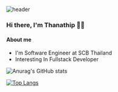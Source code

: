![header](https://capsule-render.vercel.app/api?type=rounded&color=gradient&height=300&section=header&text=%20Slotty%20&fontSize=80&textBg=true&animation=fadeIn)

### Hi there, I'm Thanathip 👋🏻

#### About me
- I'm Software Engineer at SCB Thailand
- Interesting In Fullstack Developer
  
![Anurag's GitHub stats](https://github-readme-stats.vercel.app/api?username=sSlotty&show_icons=true&theme=radical)

[![Top Langs](https://github-readme-stats.vercel.app/api/top-langs/?username=sSlotty&layout=compact&theme=radical)](https://github.com/anuraghazra/github-readme-stats)

